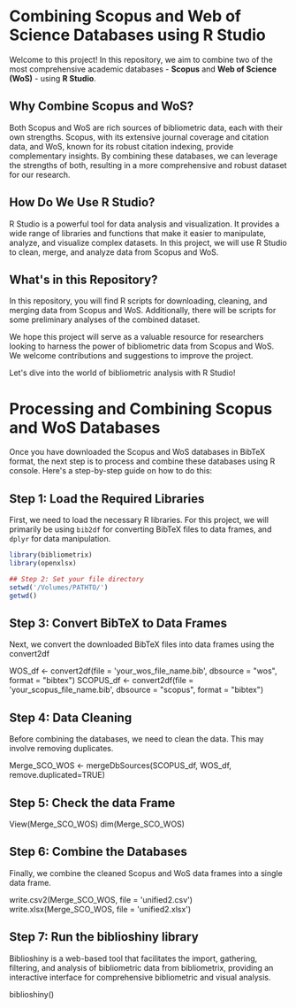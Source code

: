 # Combining Scopus and Web of Science Databases using R Studio

Welcome to this project! In this repository, we aim to combine two of the most comprehensive academic databases - **Scopus** and **Web of Science (WoS)** - using **R Studio**. 

## Why Combine Scopus and WoS?

Both Scopus and WoS are rich sources of bibliometric data, each with their own strengths. Scopus, with its extensive journal coverage and citation data, and WoS, known for its robust citation indexing, provide complementary insights. By combining these databases, we can leverage the strengths of both, resulting in a more comprehensive and robust dataset for our research.

## How Do We Use R Studio?

R Studio is a powerful tool for data analysis and visualization. It provides a wide range of libraries and functions that make it easier to manipulate, analyze, and visualize complex datasets. In this project, we will use R Studio to clean, merge, and analyze data from Scopus and WoS.

## What's in this Repository?

In this repository, you will find R scripts for downloading, cleaning, and merging data from Scopus and WoS. Additionally, there will be scripts for some preliminary analyses of the combined dataset. 

We hope this project will serve as a valuable resource for researchers looking to harness the power of bibliometric data from Scopus and WoS. We welcome contributions and suggestions to improve the project.

Let's dive into the world of bibliometric analysis with R Studio!

# Processing and Combining Scopus and WoS Databases

Once you have downloaded the Scopus and WoS databases in BibTeX format, the next step is to process and combine these databases using R console. Here's a step-by-step guide on how to do this:

## Step 1: Load the Required Libraries

First, we need to load the necessary R libraries. For this project, we will primarily be using `bib2df` for converting BibTeX files to data frames, and `dplyr` for data manipulation.

```r
library(bibliometrix)
library(openxlsx)

## Step 2: Set your file directory
setwd('/Volumes/PATHTO/')
getwd()
```

## Step 3: Convert BibTeX to Data Frames
Next, we convert the downloaded BibTeX files into data frames using the convert2df

WOS_df <- convert2df(file = 'your_wos_file_name.bib', dbsource = "wos", format = "bibtex")
SCOPUS_df <- convert2df(file = 'your_scopus_file_name.bib', dbsource = "scopus", format = "bibtex")


## Step 4: Data Cleaning
Before combining the databases, we need to clean the data. This may involve removing duplicates.

Merge_SCO_WOS <- mergeDbSources(SCOPUS_df, WOS_df, remove.duplicated=TRUE)

## Step 5: Check the data Frame 
View(Merge_SCO_WOS)
dim(Merge_SCO_WOS)

## Step 6: Combine the Databases

Finally, we combine the cleaned Scopus and WoS data frames into a single data frame.


write.csv2(Merge_SCO_WOS, file = 'unified2.csv')
write.xlsx(Merge_SCO_WOS, file = 'unified2.xlsx')

## Step 7: Run the biblioshiny library
Biblioshiny is a web-based tool that facilitates the import, gathering, filtering, and analysis of bibliometric data from bibliometrix, providing an interactive interface for comprehensive bibliometric and visual analysis.

biblioshiny()


